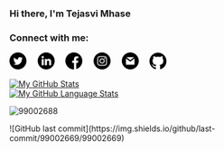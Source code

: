 ### Hi there, I'm Tejasvi Mhase

<!--
**99002669/99002669** is a ✨ _special_ ✨ repository because its `README.md` (this file) appears on your GitHub profile.

Here are some ideas to get you started:

- 🔭 I’m currently working on ...
- 🌱 I’m currently learning ...
- 👯 I’m looking to collaborate on ...
- 🤔 I’m looking for help with ...
- 💬 Ask me about ...
- 📫 How to reach me: ...
- 😄 Pronouns: ...
- ⚡ Fun fact: ...
-->

### Connect with me:
<a href="https://twitter.com/MhaseTejasvi"><img src="https://github.com/99002669/99002669/blob/main/twitter.png" width="30" height="30"></a>&nbsp;&nbsp;&nbsp;&nbsp;
<a href="https://www.linkedin.com/in/tejasvi-mhase-165141159/"><img src="https://github.com/99002669/99002669/blob/main/linkedin.png" width="30" height="30"></a>&nbsp;&nbsp;&nbsp;&nbsp;
<a href="https://www.facebook.com/profile.php?id=100004188078327"><img src="https://github.com/99002669/99002669/blob/main/facebook.png" width="30" height="30"></a>&nbsp;&nbsp;&nbsp;&nbsp;
<a href="https://www.instagram.com/tejasvi_mhase/"><img src="https://github.com/99002669/99002669/blob/main/instagram.png" width="30" height="30"></a>&nbsp;&nbsp;&nbsp;&nbsp;
<a href="mailto:tejasvi.y.mhase@gmail.com"><img src="https://github.com/99002669/99002669/blob/main/gmail.png" width="30" height="30"></a>&nbsp;&nbsp;&nbsp;&nbsp;
<a href="https://github.com/99002669"><img src="https://github.com/99002669/99002669/blob/main/github-logo.png" width="30" height="30"></a>

[![My GitHub Stats](https://github-readme-stats.vercel.app/api/?username=99002669&count_private=true&theme=tokyonight&showicons=true)]()</br>
[![My GitHub Language Stats](https://github-readme-stats.vercel.app/api/top-langs/?username=99002669&langs_count=5&theme=tokyonight)]()

<p align=left> <img src=https://komarev.com/ghpvc/?username=99002688 alt=99002688 /> </p>
![GitHub last commit](https://img.shields.io/github/last-commit/99002669/99002669)
